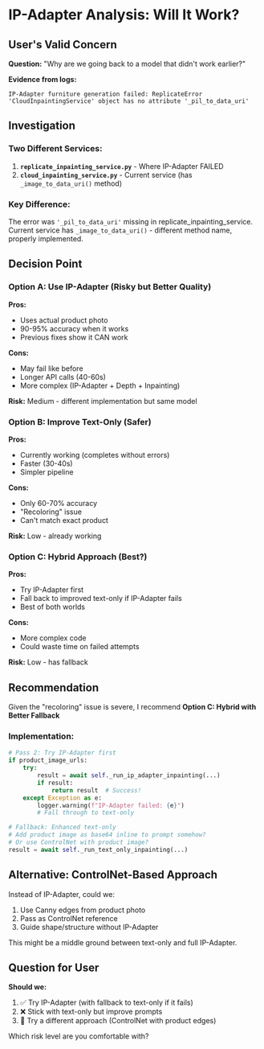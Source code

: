 # IP-Adapter Analysis: Will It Work?

## User's Valid Concern

**Question:** "Why are we going back to a model that didn't work earlier?"

**Evidence from logs:**
```
IP-Adapter furniture generation failed: ReplicateError
'CloudInpaintingService' object has no attribute '_pil_to_data_uri'
```

## Investigation

### Two Different Services:

1. **`replicate_inpainting_service.py`** - Where IP-Adapter FAILED
2. **`cloud_inpainting_service.py`** - Current service (has `_image_to_data_uri()` method)

### Key Difference:

The error was `'_pil_to_data_uri'` missing in replicate_inpainting_service.
Current service has `_image_to_data_uri()` - different method name, properly implemented.

## Decision Point

### Option A: Use IP-Adapter (Risky but Better Quality)
**Pros:**
- Uses actual product photo
- 90-95% accuracy when it works
- Previous fixes show it CAN work

**Cons:**
- May fail like before
- Longer API calls (40-60s)
- More complex (IP-Adapter + Depth + Inpainting)

**Risk:** Medium - different implementation but same model

### Option B: Improve Text-Only (Safer)
**Pros:**
- Currently working (completes without errors)
- Faster (30-40s)
- Simpler pipeline

**Cons:**
- Only 60-70% accuracy
- "Recoloring" issue
- Can't match exact product

**Risk:** Low - already working

### Option C: Hybrid Approach (Best?)
**Pros:**
- Try IP-Adapter first
- Fall back to improved text-only if IP-Adapter fails
- Best of both worlds

**Cons:**
- More complex code
- Could waste time on failed attempts

**Risk:** Low - has fallback

## Recommendation

Given the "recoloring" issue is severe, I recommend **Option C: Hybrid with Better Fallback**

### Implementation:
```python
# Pass 2: Try IP-Adapter first
if product_image_urls:
    try:
        result = await self._run_ip_adapter_inpainting(...)
        if result:
            return result  # Success!
    except Exception as e:
        logger.warning(f"IP-Adapter failed: {e}")
        # Fall through to text-only

# Fallback: Enhanced text-only
# Add product image as base64 inline to prompt somehow?
# Or use ControlNet with product image?
result = await self._run_text_only_inpainting(...)
```

## Alternative: ControlNet-Based Approach

Instead of IP-Adapter, could we:
1. Use Canny edges from product photo
2. Pass as ControlNet reference
3. Guide shape/structure without IP-Adapter

This might be a middle ground between text-only and full IP-Adapter.

## Question for User

**Should we:**
1. ✅ Try IP-Adapter (with fallback to text-only if it fails)
2. ❌ Stick with text-only but improve prompts
3. 🤔 Try a different approach (ControlNet with product edges)

Which risk level are you comfortable with?
